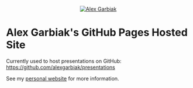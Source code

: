 <p align="center">
  <a href="https://alexgarbiak.com">
  <img src="https://alexgarbiak.com/images/logo_hua7ca02a8c28c6e15133e16100d126bc4_14965_0x70_resize_lanczos_2.png" alt="Alex Garbiak">
  </a>
</p>

# Alex Garbiak's GitHub Pages Hosted Site

Currently used to host presentations on GitHub: https://github.com/alexgarbiak/presentations

See my [personal website](https://alexgarbiak.com) for more information.
